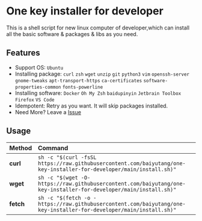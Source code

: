 # One key installer for developer

This is a shell script for new linux computer of developer,which can install all the basic software & packages & libs as you need.

## Features
- Support OS: `Ubuntu`
- Installing package: `curl` `zsh` `wget` `unzip` `git` `python3` `vim` `openssh-server` `gnome-tweaks` `apt-transport-https` `ca-certificates` `software-properties-common` `fonts-powerline`
- Installing software: `Docker` `Oh My Zsh` `baidupinyin` `Jetbrain Toolbox` `Firefox` `VS Code`
- Idempotent: Retry as you want. It will skip packages installed.
- Need More? Leave a [Issue](https://github.com/baiyutang/one-key-installer-for-developer/issues/new)
## Usage

| Method    | Command                                                                                           |
|:----------|:--------------------------------------------------------------------------------------------------|
| **curl**  | `sh -c "$(curl -fsSL https://raw.githubusercontent.com/baiyutang/one-key-installer-for-developer/main/install.sh)"` |
| **wget**  | `sh -c "$(wget -O- https://raw.githubusercontent.com/baiyutang/one-key-installer-for-developer/main/install.sh)"`   |
| **fetch** | `sh -c "$(fetch -o - https://raw.githubusercontent.com/baiyutang/one-key-installer-for-developer/main/install.sh)"` |
